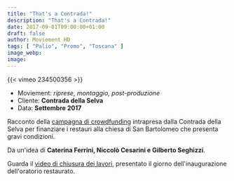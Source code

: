 ```yaml
---
title: "That's a Contrada!"
description: "That's a Contrada!"
date: 2017-09-01T09:00:00+01:00
draft: false
author: Moviement HD
tags: [ "Palio", "Promo", "Toscana" ]
image_webp:
image:
---
```


{{< vimeo 234500356 >}}
<br>

- Moviement: *riprese, montaggio, post-produzione*
- Cliente: **Contrada della Selva**
- Data: **Settembre 2017**

Racconto della [campagna di crowdfunding](https://www.indiegogo.com/projects/save-the-church-contrada-della-selva-in-siena-history-painting/) intrapresa dalla Contrada della Selva per finanziare i restauri alla chiesa di San Bartolomeo che presenta gravi condizioni.

Da un'idea di **Caterina Ferrini, Niccolò Cesarini e Gilberto Seghizzi**.

Guarda il [video di chiusura dei lavori](/portfolio/2018-08_ceancoralacasa), presentato il giorno dell'inaugurazione dell'oratorio restaurato.
